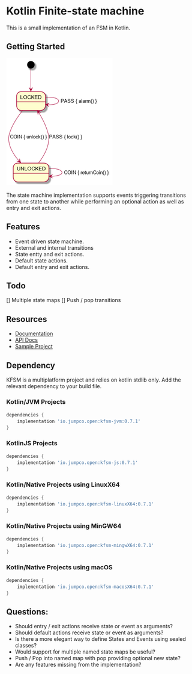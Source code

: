 # Kotlin Finite-state machine

This is a small implementation of an FSM in Kotlin.

## Getting Started

![turnstile-fsm](src/doc/asciidoc/turnstile_fsm.png)

The state machine implementation supports events triggering transitions from one state to another while performing an optional action as well as entry and exit actions. 

## Features
* Event driven state machine.
* External and internal transitions 
* State entty and exit actions.
* Default state actions.
* Default entry and exit actions.

## Todo
[] Multiple state maps
[] Push / pop transitions

## Resources
* [Documentation](https://open.jumpco.io/projects/kfsm/index.html)
* [API Docs](https://open.jumpco.io/projects/kfsm/javadoc/kfsm/index.html)
* [Sample Project](https://github.com/open-jumpco/kfsm-samples)

## Dependency 

KFSM is a multiplatform project and relies on kotlin stdlib only.
Add the relevant dependency to your build file.

### Kotlin/JVM Projects
```groovy
dependencies {
    implementation 'io.jumpco.open:kfsm-jvm:0.7.1'
}
```
### KotlinJS Projects
```groovy
dependencies {
    implementation 'io.jumpco.open:kfsm-js:0.7.1'
}
```
### Kotlin/Native Projects using LinuxX64
```groovy
dependencies {
    implementation 'io.jumpco.open:kfsm-linuxX64:0.7.1'    
}
```
### Kotlin/Native Projects using MinGW64
```groovy
dependencies {
    implementation 'io.jumpco.open:kfsm-mingwX64:0.7.1'    
}
```
### Kotlin/Native Projects using macOS
```groovy
dependencies {
    implementation 'io.jumpco.open:kfsm-macosX64:0.7.1'    
}
```


## Questions:
* Should entry / exit actions receive state or event as arguments?
* Should default actions receive state or event as arguments?
* Is there a more elegant way to define States and Events using sealed classes?
* Would support for multiple named state maps be useful? 
* Push / Pop into named map with pop providing optional new state?
* Are any features missing from the implementation?

